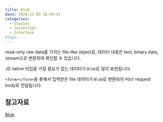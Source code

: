 ```yaml
---
title: Blob
date: 2024-11-03 16:49:41
categories:
  - Studies
  - JavaScript
  - Interface
#tags:
---
```

read-only raw data를 가지는 file-like object로, 데이터 내용은 text, binary data, stream으로 변환하여 확인할 수 있습니다.

JS native 타입을 가질 필요가 없는 데이터가 `Blob`로 많이 표현됩니다.

`<form></form>`을 통해서 입력받은 file 데이터가 `Blob`로 변환되어 `POST` request body로 전달됩니다.

## 참고자료

[Blob](https://developer.mozilla.org/en-US/docs/Web/API/Blob)